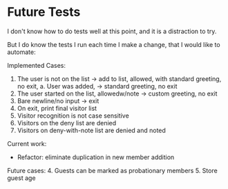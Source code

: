 # Future Tests

I don't know how to do tests well at this point,
and it is a distraction to try.

But I do know the tests I run each time I make a change,
that I would like to automate:

Implemented Cases:
1. The user is not on the list -> add to list,
   allowed, with standard greeting, no exit,
    a. User was added, -> standard greeting, no exit
2. The user started on the list, allowedw/note -> custom greeting, no exit
3. Bare newline/no input -> exit
4. On exit, print final visitor list
5. Visitor recognition is not case sensitive
6. Visitors on the deny list are denied
7. Visitors on deny-with-note list are denied and noted

Current work:
- Refactor: eliminate duplication in new member addition

Future cases:
4. Guests can be marked as probationary members
5. Store guest age
